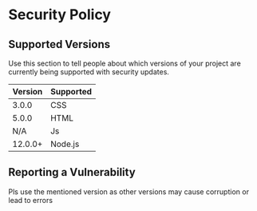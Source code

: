 # Security Policy

## Supported Versions

Use this section to tell people about which versions of your project are
currently being supported with security updates.

| Version   | Supported          |
| -------   | ------------------ |
| 3.0.0     | CSS
| 5.0.0     | HTML               |
| N/A       | Js |
| 12.0.0+   | Node.js                |

## Reporting a Vulnerability
Pls use the mentioned version as other versions may cause corruption or lead to errors

